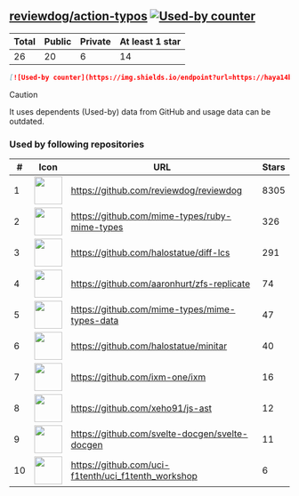 





## [reviewdog/action-typos](https://github.com/reviewdog/action-typos) [![Used-by counter](https://img.shields.io/endpoint?url=https://haya14busa.github.io/github-used-by/data/reviewdog/action-typos/shieldsio.json)](https://github.com/haya14busa/github-used-by/tree/main/repo/reviewdog/action-typos)

| Total | Public | Private | At least 1 star
| ----- | ------ | ------- | ---------------
| 26 | 20 | 6 | 14 |

```md
[![Used-by counter](https://img.shields.io/endpoint?url=https://haya14busa.github.io/github-used-by/data/reviewdog/action-typos/shieldsio.json)](https://github.com/haya14busa/github-used-by/tree/main/repo/reviewdog/action-typos)
```

> [!CAUTION]
> It uses dependents (Used-by) data from GitHub and usage data can be outdated.

### Used by following repositories

| # | Icon | URL | Stars |
| -- | -- | -- | -- | 
|1|<img src="https://github.com/reviewdog.png" width=50 height=50>|https://github.com/reviewdog/reviewdog|8305|
|2|<img src="https://github.com/mime-types.png" width=50 height=50>|https://github.com/mime-types/ruby-mime-types|326|
|3|<img src="https://github.com/halostatue.png" width=50 height=50>|https://github.com/halostatue/diff-lcs|291|
|4|<img src="https://github.com/aaronhurt.png" width=50 height=50>|https://github.com/aaronhurt/zfs-replicate|74|
|5|<img src="https://github.com/mime-types.png" width=50 height=50>|https://github.com/mime-types/mime-types-data|47|
|6|<img src="https://github.com/halostatue.png" width=50 height=50>|https://github.com/halostatue/minitar|40|
|7|<img src="https://github.com/ixm-one.png" width=50 height=50>|https://github.com/ixm-one/ixm|16|
|8|<img src="https://github.com/xeho91.png" width=50 height=50>|https://github.com/xeho91/js-ast|12|
|9|<img src="https://github.com/svelte-docgen.png" width=50 height=50>|https://github.com/svelte-docgen/svelte-docgen|11|
|10|<img src="https://github.com/uci-f1tenth.png" width=50 height=50>|https://github.com/uci-f1tenth/uci_f1tenth_workshop|6|
